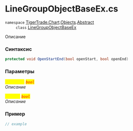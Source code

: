 
# LineGroupObjectBaseEx.cs
`namespace` [TigerTrade.Chart](../../../../../TigerTrade.Chart.md).[Objects](../../../../../TigerTrade.Chart/Objects.md).[Abstract](../../../../../TigerTrade.Chart/Objects/Abstract.md)  
&nbsp;&nbsp;&nbsp;&nbsp;&nbsp;&nbsp;&nbsp;&nbsp;&nbsp;`class` [LineGroupObjectBaseEx](../../LineGroupObjectBaseEx.cs.md)

Описание

### Синтаксис
```csharp
protected void OpenStartEnd(bool openStart, bool openEnd)
```
### Параметры  
<mark style="color:yellow;">`openStart`</mark> <mark style="color:red;">*`bool`*</mark>  
 *Описание*  
  
<mark style="color:yellow;">`openEnd`</mark> <mark style="color:red;">*`bool`*</mark>  
 *Описание*  
  


### Пример  
```csharp
// example
```
                    
                    